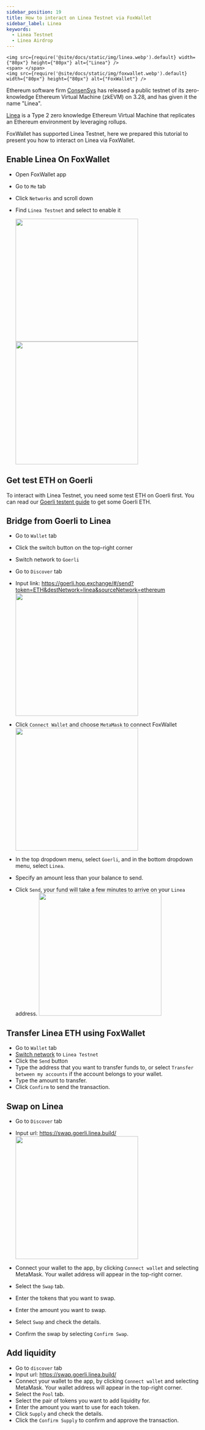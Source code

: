 ```yaml
---
sidebar_position: 19
title: How to interact on Linea Testnet via FoxWallet
sidebar_label: Linea
keywords:
  - Linea Testnet
  - Linea Airdrop
---
```


```mdx-code-block
<img src={require('@site/docs/static/img/linea.webp').default} width={"80px"} height={"80px"} alt={"Linea"} />
<span> </span>
<img src={require('@site/docs/static/img/foxwallet.webp').default} width={"80px"} height={"80px"} alt={"FoxWallet"} />
```

Ethereum software firm [ConsenSys](https://consensys.net/) has released a public testnet of its zero-knowledge Ethereum Virtual Machine (zkEVM) on 3.28, and has given it the name "Linea".

[Linea](https://linea.build/) is a Type 2 zero knowledge Ethereum Virtual Machine that replicates an Ethereum environment by leveraging rollups.

FoxWallet has supported Linea Testnet, here we prepared this tutorial to present you how to interact on Linea via FoxWallet.

## Enable Linea On FoxWallet
* Open FoxWallet app
* Go to `Me` tab
* Click `Networks` and scroll down
* Find `Linea Testnet` and select to enable it

    <img src="/img/docs/me-networks.webp" width="320" /><img src="/img/docs/linea.webp" width="320" />

## Get test ETH on Goerli 
To interact with Linea Testnet, you need some test ETH on Goerli first. 
You can read our [Goerli testent guide](./goerli.md) to get some Goerli ETH.

## Bridge from Goerli to Linea
* Go to `Wallet` tab
* Click the switch button on the top-right corner
* Switch network to `Goerli`
* Go to `Discover` tab
* Input link: https://goerli.hop.exchange/#/send?token=ETH&destNetwork=linea&sourceNetwork=ethereum
    <img src="/img/docs/discover-input.webp" width="320" />

* Click `Connect Wallet` and choose `MetaMask` to connect FoxWallet
    <img src="/img/docs/hop-connect.webp" width="320" />
    
* In the top dropdown menu, select `Goerli`, and in the bottom dropdown menu, select `Linea`.
* Specify an amount less than your balance to send.
* Click `Send`, your fund will take a few minutes to arrive on your `Linea` address.
    <img src="/img/docs/hop-send.webp" width="320" />

## Transfer Linea ETH using FoxWallet
* Go to `Wallet` tab
* [Switch network](../basic/manage-funds#switch-networks) to `Linea Testnet`
* Click the `Send` button
* Type the address that you want to transfer funds to, or select `Transfer between my accounts` if the account belongs to your wallet.
* Type the amount to transfer.
* Click `Confirm` to send the transaction.

## Swap on Linea
* Go to `Discover` tab  
* Input url: https://swap.goerli.linea.build/
    <img src="/img/docs/discover-input.webp" width="320" />

* Connect your wallet to the app, by clicking `Connect wallet` and selecting MetaMask. Your wallet address will appear in the top-right corner.
* Select the `Swap` tab.
* Enter the tokens that you want to swap.
* Enter the amount you want to swap.
* Select `Swap` and check the details.
* Confirm the swap by selecting `Confirm Swap`.

## Add liquidity
* Go to `discover` tab
* Input url: https://swap.goerli.linea.build/
* Connect your wallet to the app, by clicking `Connect wallet` and selecting MetaMask. Your wallet address will appear in the top-right corner.
* Select the `Pool` tab.
* Select the pair of tokens you want to add liquidity for.
* Enter the amount you want to use for each token.
* Click `Supply` and check the details.
* Click the `Confirm Supply` to confirm and approve the transaction.
